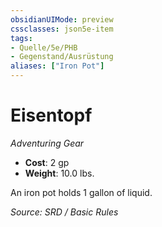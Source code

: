 ```yaml
---
obsidianUIMode: preview
cssclasses: json5e-item
tags:
- Quelle/5e/PHB
- Gegenstand/Ausrüstung
aliases: ["Iron Pot"]
---
```

# Eisentopf
*Adventuring Gear*  

- **Cost**: 2 gp
- **Weight**: 10.0 lbs.

An iron pot holds 1 gallon of liquid.

*Source: SRD / Basic Rules*